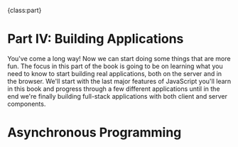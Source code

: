 {class:part}

# Part IV: Building Applications

You've come a long way! Now we can start doing some things that are more fun. The focus in this part of the book is going to be on learning what you need to know to start building real applications, both on the server and in the browser. We'll start with the last major features of JavaScript you'll learn in this book and progress through a few different applications until in the end we're finally building full-stack applications with both client and server components.

# Asynchronous Programming
